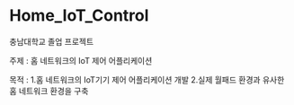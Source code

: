 # Home_IoT_Control

충남대학교 졸업 프로젝트

주제 : 홈 네트워크의 IoT 제어 어플리케이션

목적 : 1.홈 네트워크의 IoT기기 제어 어플리케이션 개발
       2.실제 월패드 환경과 유사한 홈 네트워크 환경을 구축
